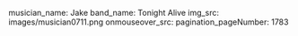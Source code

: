 musician_name: Jake
band_name: Tonight Alive
img_src: images/musician0711.png
onmouseover_src: 
pagination_pageNumber: 1783